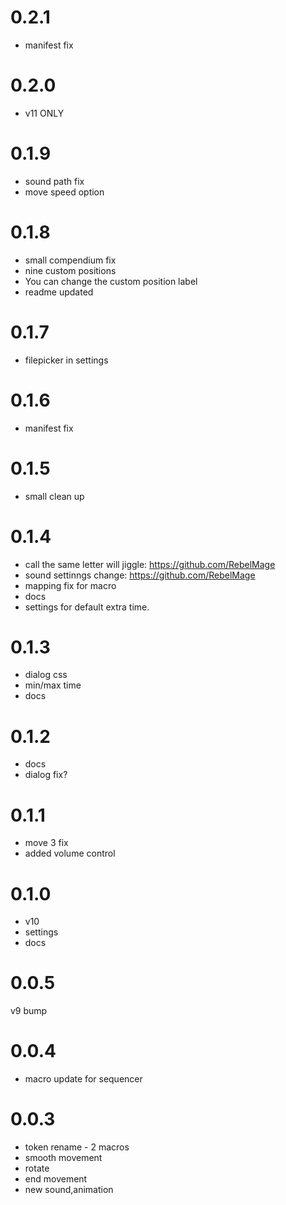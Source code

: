 # 0.2.1
- manifest fix 

# 0.2.0
- v11 ONLY

# 0.1.9
- sound path fix
- move speed option

# 0.1.8
- small compendium fix
- nine custom positions
- You can change the custom position label
- readme updated

# 0.1.7
- filepicker in settings

# 0.1.6
- manifest fix

# 0.1.5
- small clean up

# 0.1.4
- call the same letter will jiggle: https://github.com/RebelMage
- sound settinngs change: https://github.com/RebelMage 
- mapping fix for macro
- docs
- settings for default extra time.

# 0.1.3
- dialog css
- min/max time 
- docs

# 0.1.2
- docs
- dialog fix?

# 0.1.1
- move 3 fix
- added volume control

# 0.1.0
- v10 
- settings
- docs

# 0.0.5
v9 bump

# 0.0.4
- macro update for sequencer

# 0.0.3
- token rename - 2 macros
- smooth movement
- rotate
- end movement
- new sound,animation
